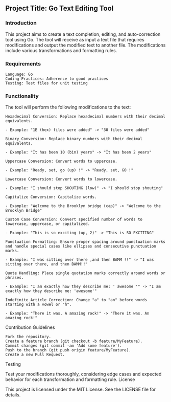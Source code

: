 ## Project Title: Go Text Editing Tool
### Introduction

This project aims to create a text completion, editing, and auto-correction tool using Go. The tool will receive as input a text file that requires modifications and output the modified text to another file. The modifications include various transformations and formatting rules.

### Requirements

    Language: Go
    Coding Practices: Adherence to good practices
    Testing: Test files for unit testing

### Functionality

The tool will perform the following modifications to the text:

    Hexadecimal Conversion: Replace hexadecimal numbers with their decimal equivalents.

    - Example: "1E (hex) files were added" -> "30 files were added"

    Binary Conversion: Replace binary numbers with their decimal equivalents.

    - Example: "It has been 10 (bin) years" -> "It has been 2 years"

    Uppercase Conversion: Convert words to uppercase.

    - Example: "Ready, set, go (up) !" -> "Ready, set, GO !"

    Lowercase Conversion: Convert words to lowercase.

    - Example: "I should stop SHOUTING (low)" -> "I should stop shouting"

    Capitalize Conversion: Capitalize words.

    - Example: "Welcome to the Brooklyn bridge (cap)" -> "Welcome to the Brooklyn Bridge"

    Custom Case Conversion: Convert specified number of words to lowercase, uppercase, or capitalized.

    - Example: "This is so exciting (up, 2)" -> "This is SO EXCITING"

    Punctuation Formatting: Ensure proper spacing around punctuation marks and handle special cases like ellipses and consecutive punctuation marks.

    - Example: "I was sitting over there ,and then BAMM !!" -> "I was sitting over there, and then BAMM!!"

    Quote Handling: Place single quotation marks correctly around words or phrases.

    - Example: "I am exactly how they describe me: ' awesome '" -> "I am exactly how they describe me: 'awesome'"

    Indefinite Article Correction: Change "a" to "an" before words starting with a vowel or "h".

    - Example: "There it was. A amazing rock!" -> "There it was. An amazing rock!"

Contribution Guidelines

    Fork the repository.
    Create a feature branch (git checkout -b feature/MyFeature).
    Commit changes (git commit -am 'Add some feature').
    Push to the branch (git push origin feature/MyFeature).
    Create a new Pull Request.

Testing

Test your modifications thoroughly, considering edge cases and expected behavior for each transformation and formatting rule.
License

This project is licensed under the MIT License. See the LICENSE file for details.